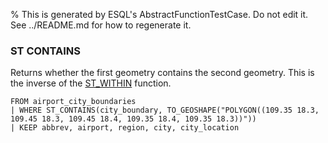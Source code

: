 % This is generated by ESQL's AbstractFunctionTestCase. Do not edit it. See ../README.md for how to regenerate it.

### ST CONTAINS
Returns whether the first geometry contains the second geometry.
This is the inverse of the [ST_WITHIN](https://www.elastic.co/docs/reference/query-languages/esql/functions-operators/spatial-functions#esql-st_within) function.

```esql
FROM airport_city_boundaries
| WHERE ST_CONTAINS(city_boundary, TO_GEOSHAPE("POLYGON((109.35 18.3, 109.45 18.3, 109.45 18.4, 109.35 18.4, 109.35 18.3))"))
| KEEP abbrev, airport, region, city, city_location
```
